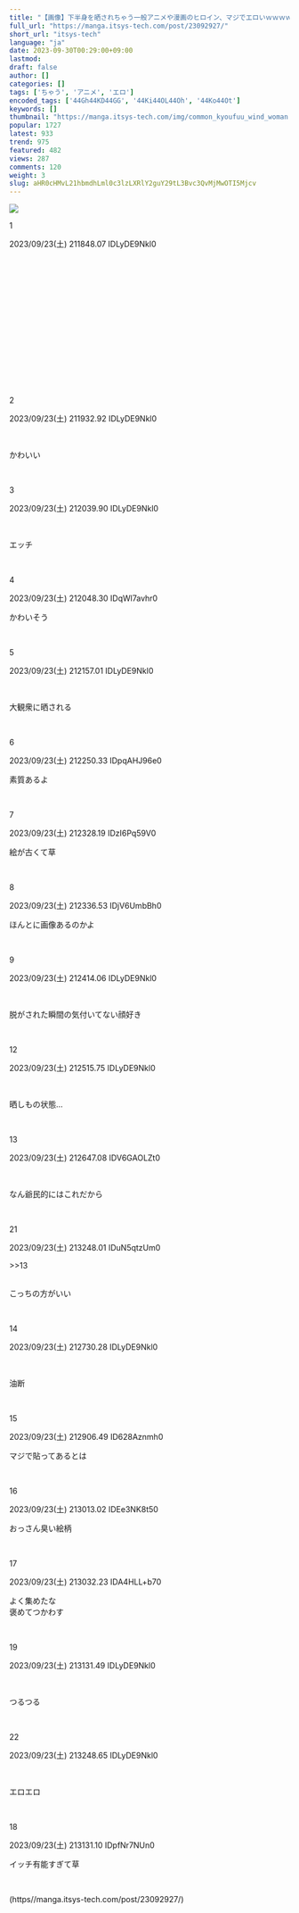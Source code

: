 ```yaml
---
title: "【画像】下半身を晒されちゃう一般アニメや漫画のヒロイン、マジでエロいｗｗｗｗｗ"
full_url: "https://manga.itsys-tech.com/post/23092927/"
short_url: "itsys-tech"
language: "ja"
date: 2023-09-30T00:29:00+09:00
lastmod: 
draft: false
author: []
categories: []
tags: ['ちゃう', 'アニメ', 'エロ']
encoded_tags: ['44Gh44KD44GG', '44Ki44OL44Oh', '44Ko44Ot']
keywords: []
thumbnail: "https://manga.itsys-tech.com/img/common_kyoufuu_wind_woman.jpg"
popular: 1727
latest: 933
trend: 975
featured: 482
views: 287
comments: 120
weight: 3
slug: aHR0cHMvL21hbmdhLml0c3lzLXRlY2guY29tL3Bvc3QvMjMwOTI5Mjcv
---
```


![](https://manga.itsys-tech.com/img/common_kyoufuu_wind_woman.jpg)

<div><p class='t_h'>1 <p>2023/09/23(土) 211848.07 IDLyDE9Nkl0</p></p><blockquote class='imgur-embed-pub'></blockquote><br><blockquote class='imgur-embed-pub'></blockquote><br><blockquote class='imgur-embed-pub'></blockquote><br><blockquote class='imgur-embed-pub'></blockquote><br><blockquote class='imgur-embed-pub'></blockquote><br><blockquote class='imgur-embed-pub'></blockquote><br><blockquote class='imgur-embed-pub'></blockquote><br><blockquote class='imgur-embed-pub'></blockquote><br><p class='t_h'>2 <p>2023/09/23(土) 211932.92 IDLyDE9Nkl0</p></p><br><blockquote class='imgur-embed-pub'></blockquote><p>かわいい</p><br><p class='t_h'>3 <p>2023/09/23(土) 212039.90 IDLyDE9Nkl0</p></p><br><blockquote class='imgur-embed-pub'></blockquote><p>エッチ</p><br><p class='t_h'>4 <p>2023/09/23(土) 212048.30 IDqWl7avhr0</p></p><p class='t_b'>かわいそう</p><br><p class='t_h'>5 <p>2023/09/23(土) 212157.01 IDLyDE9Nkl0</p></p><br><blockquote class='imgur-embed-pub'></blockquote><p>大観衆に晒される</p><br><p class='t_h'>6 <p>2023/09/23(土) 212250.33 IDpqAHJ96e0</p></p><p class='t_b'>素質あるよ</p><br><p class='t_h'>7 <p>2023/09/23(土) 212328.19 IDzI6Pq59V0</p></p><p class='t_b'>絵が古くて草</p><br><p class='t_h'>8 <p>2023/09/23(土) 212336.53 IDjV6UmbBh0</p></p><p class='t_b'>ほんとに画像あるのかよ</p><br><p class='t_h'>9 <p>2023/09/23(土) 212414.06 IDLyDE9Nkl0</p></p><br><blockquote class='imgur-embed-pub'></blockquote><p>脱がされた瞬間の気付いてない顔好き</p><br><p class='t_h'>12 <p>2023/09/23(土) 212515.75 IDLyDE9Nkl0</p></p><br><blockquote class='imgur-embed-pub'></blockquote><p>晒しもの状態…</p><br><p class='t_h'>13 <p>2023/09/23(土) 212647.08 IDV6GAOLZt0</p></p><br><blockquote class='imgur-embed-pub'></blockquote><p>なん爺民的にはこれだから</p><br><p class='t_h t_i'>21 <p>2023/09/23(土) 213248.01 IDuN5qtzUm0</p></p><p class='t_b t_i'><p class='anchor'>>>13</p><br>こっちの方がいい</p><br><p class='t_h'>14 <p>2023/09/23(土) 212730.28 IDLyDE9Nkl0</p></p><br><blockquote class='imgur-embed-pub'></blockquote><p>油断</p><br><p class='t_h'>15 <p>2023/09/23(土) 212906.49 ID628Aznmh0</p></p><p class='t_b'>マジで貼ってあるとは</p><br><p class='t_h'>16 <p>2023/09/23(土) 213013.02 IDEe3NK8t50</p></p><p class='t_b'>おっさん臭い絵柄</p><br><p class='t_h'>17 <p>2023/09/23(土) 213032.23 IDA4HLL+b70</p></p><p class='t_b'>よく集めたな<br>褒めてつかわす</p><br><p class='t_h'>19 <p>2023/09/23(土) 213131.49 IDLyDE9Nkl0</p></p><br><blockquote class='imgur-embed-pub'></blockquote><p>つるつる</p><br><p class='t_h'>22 <p>2023/09/23(土) 213248.65 IDLyDE9Nkl0</p></p><br><blockquote class='imgur-embed-pub'></blockquote><p>エロエロ</p><br><p class='t_h'>18 <p>2023/09/23(土) 213131.10 IDpfNr7NUn0</p></p><p class='t_b'>イッチ有能すぎて草</p><br></div>

(https//manga.itsys-tech.com/post/23092927/)
